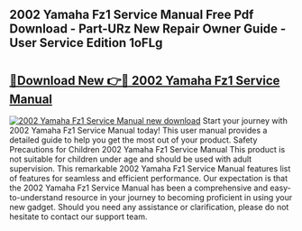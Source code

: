 ## 2002 Yamaha Fz1 Service Manual Free Pdf Download - Part-URz New Repair Owner Guide - User Service Edition 1oFLg

# <h2><a href="http://bc36224.oget.top/?id=2002+Yamaha+Fz1+Service+Manual">🔗Download New 👉🔴 2002 Yamaha Fz1 Service Manual</a></h2>

[![2002 Yamaha Fz1 Service Manual new download](https://i.imgur.com/5g1atiW.png)](http://bc36224.oget.top/?id=2002+Yamaha+Fz1+Service+Manual)
Start your journey with 2002 Yamaha Fz1 Service Manual today! This user manual provides a detailed guide to help you get the most out of your product. Safety Precautions for Children 2002 Yamaha Fz1 Service Manual This product is not suitable for children under age and should be used with adult supervision. This remarkable 2002 Yamaha Fz1 Service Manual features list of features for seamless and efficient performance. Our expectation is that the 2002 Yamaha Fz1 Service Manual has been a comprehensive and easy-to-understand resource in your journey to becoming proficient in using your new gadget. Should you need any assistance or clarification, please do not hesitate to contact our support team.
